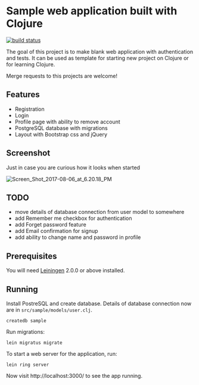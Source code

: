 # Sample web application built with Clojure

[![build status](https://gitlab.com/dzaporozhets/clojure-web-application/badges/master/build.svg)](https://gitlab.com/dzaporozhets/clojure-web-application/commits/master)

The goal of this project is to make blank web application with authentication and tests.
It can be used as template for starting new project on Clojure or for learning Clojure.

Merge requests to this projects are welcome!

## Features

* Registration
* Login
* Profile page with ability to remove account
* PostgreSQL database with migrations
* Layout with Bootstrap css and jQuery

## Screenshot

Just in case you are curious how it looks when started

![Screen_Shot_2017-08-06_at_6.20.18_PM](https://gitlab.com/dzaporozhets/clojure-web-application/uploads/6d8ba305b6b5cd7c046ffda55c4ebe16/Screen_Shot_2017-08-06_at_6.20.18_PM.png)

## TODO

* move details of database connection from user model to somewhere
* add Remember me checkbox for authentication
* add Forget password feature
* add Email confirmation for signup
* add ability to change name and password in profile

## Prerequisites

You will need [Leiningen][] 2.0.0 or above installed.

[leiningen]: https://github.com/technomancy/leiningen

## Running

Install PostreSQL and create database. Details of database connection now 
are in `src/sample/models/user.clj`. 

    createdb sample


Run migrations:

    lein migratus migrate


To start a web server for the application, run:

    lein ring server

Now visit http://localhost:3000/ to see the app running.
